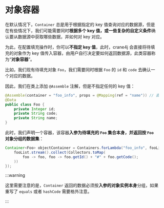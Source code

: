 # 对象容器

在默认情况下，`Container` 总是用于根据指定的 key 值查询对应的数据源，但是在有些情况下，我们可能需要同时**根据多个 key 值，或一些复杂的自定义条件**确认要从数据源中获取哪些数据，并如何对 key 对应。

为此，在配置填充操作时，你可以**不指定 key 值**，此时，crane4j 会直接将待填充的对象作为 key 值传入容器，由用户自行决定要如何返回数据源，此类容器称为“**对象容器**”。

比如，我们现有待填充对象 `Foo`，我们需要同时根据 `Foo` 的 `id` 和 `code` 去确认一个对应的数据。

因此，我们在类上添加 `@Assemble` 注解，但是不指定任何的 key 值：

~~~java
@Assemble(container = "foo_info", props = @Mapping(ref = "name")) // 直接以当前的 Foo 对象作为 key，去数据源容器中查询
@Data
public class Foo {
    private Integer id;
    private String code;
    private String name;
}
~~~

此时，我们声明一个容器，该容器**入参为待填充的 `Foo` 集合本身，并返回按 `Foo` 对象分组的数据集**：

~~~java
Container<Foo> objectContainer = Containers.forLambda("foo_info", fooList -> {
    fooList.stream().collect(Collectors.toMap(
    	foo -> foo, foo -> foo.getId() + "#" + foo.getCode();
    ))
});
~~~

:::warning

这里需要注意的是，`Container` 返回的数据必须按**入参的对象实例本身**分组，如果重写了 `equals` 或者 `hashCode` 需要格外注意。

:::
